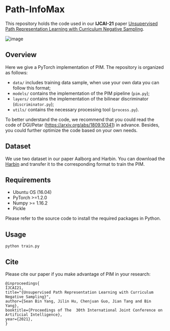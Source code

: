 # Path-InfoMax
This repository holds the code used in our **IJCAI-21** paper [Unsupervised Path Representation Learning with Curriculum Negative Sampling]().

![image](https://github.com/Sean-Bin-Yang/Path-InfoMax/blob/502ea3a57a578b325b704f50eb9808ee5968b744/Fig1.png)

## Overview
Here we give a PyTorch implementation of PIM. The repository is organized as follows:

- `data/` includes training data sample, when use your own data you can follow this format;
- `models/` contains the implementation of the PIM pipeline (`pim.py`);
- `layers/` contains the implementation of the bilinear discriminator (`discriminator.py`);
- `utils/` contains the necessary processing tool (`process.py`).

To better understand the code, we recommend that you could read the code of DGI/Petar (https://arxiv.org/abs/1809.10341) in advance. Besides, you could further optimize the code based on your own needs.

## Dataset
We use two dataset in our paper Aalborg and Harbin. You can download the [Harbin](https://drive.google.com/file/d/1tdgarnn28CM01o9hbeKLUiJ1o1lskrqA/view) and transfer it to the corresponding format to train the PIM.

## Requirements

  * Ubuntu OS (16.04)
  * PyTorch >=1.2.0
  * Numpy >= 1.16.2
  * Pickle

Please refer to the source code to install the required packages in Python.

## Usage

```python train.py```

## Cite
Please cite our paper if you make advantage of PIM in your research:

```
@inproceedings{
IJCAI21,
title="{Unsupervised Path Representation Learning with Curriculum Negative Sampling}",
author={Sean Bin Yang, Jilin Hu, Chenjuan Guo, Jian Tang and Bin Yang},
booktitle={Proceedings of The  30th International Joint Conference on Artificial Intelligence},
year={2021},
}
